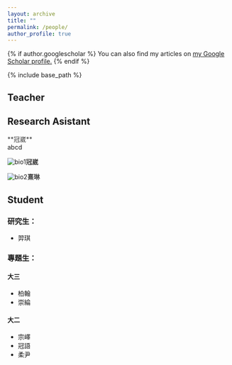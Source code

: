```yaml
---
layout: archive
title: ""
permalink: /people/
author_profile: true
---
```


{% if author.googlescholar %}
  You can also find my articles on <u><a href="{{author.googlescholar}}">my Google Scholar profile</a>.</u>
{% endif %}

{% include base_path %}
## Teacher

## Research Asistant

<p><img arc="/images/bio-photo.jpg" align="left">
  <font color="#3C3C3C">**冠崴**</font><br>
  abcd
</p>



![bio1](/images/bio-photo.jpg)<font color="#3C3C3C">**冠崴**</font><br>





![bio2](/images/bio-photo.jpg)<font color="#3C3C3C">**熹琳**</font>

## Student
### 研究生：
- 羿琪

### 專題生：
#### 大三
  - 柏翰
  - 崇綸

#### 大二
  - 宗嶧
  - 冠語
  - 柔尹
